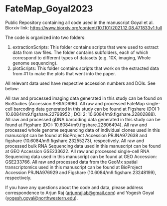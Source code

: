 # FateMap_Goyal2023

Public Repository containing all code used in the manuscript Goyal et al. Biorxiv link: https://www.biorxiv.org/content/10.1101/2021.12.08.471833v1.full

The code is organized into two folders:

1. extractionScripts: This folder contains scripts that were used to extract data from raw files. The folder contains subfolders, each of which correspond to different types of datasets (e.g. 10X, imaging, Whole genome sequencing).
2. plotScripts: This folder contains scripts that work on the extracted data from #1 to make the plots that went into the paper.

All relevant data used have respective accession numbers and DOIs. See below:

All raw and processed imaging data generated in this study can be found on BioStudies (Accession S-BIAD696). All raw and processed FateMap single-cell barcoding data generated in this study can be found at Figshare (DOI 1: 10.6084/m9.figshare.22798952 ; DOI 2: 10.6084/m9.figshare.22802888). All raw and processed gDNA barcoding data generated in this study can be found at Figshare (DOI: 10.6084/m9.figshare.22806494). All raw and processed whole genome sequencing data of individual clones used in this manuscript can be found at BioProject Accession PRJNA972638 and figshare (10.6084/m9.figshare.23255273), respectively. All raw and processed bulk RNA Sequencing data used in this manuscript can be found at GEO Accession GSE233622. All raw and processed single-cell RNA Sequencing data used in this manuscript can be found at GEO Accession: GSE233766. All raw and processed data from the GeoMx spatial transcriptomics used in this manuscript can be found at BioProject Accession PRJNA976929 and Figshare (10.6084/m9.figshare.23248199), respectively.

If you have any questions about the code and data, please address correspondence to Arjun Raj (arjunrajlab@gmail.com) and Yogesh Goyal (yogesh.goyal@northwestern.edu).
